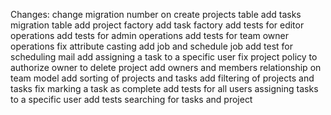 Changes: 
change migration number on create projects table 
add tasks migration table
add project factory
add task factory
add tests for editor operations
add tests for admin operations
add tests for team owner operations
fix attribute casting
add job and schedule job 
add test for scheduling mail 
add assigning a task to a specific user
fix project policy to authorize owner to delete project
add owners and members relationship on team model
add sorting of projects and tasks
add filtering of projects and tasks
fix marking a task as complete
add tests for all users assigning tasks to a specific user
add tests searching for tasks and project